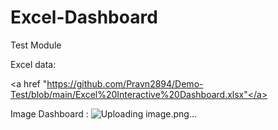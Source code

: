 # Excel-Dashboard
Test Module 

Excel data:

<a href "https://github.com/Pravn2894/Demo-Test/blob/main/Excel%20Interactive%20Dashboard.xlsx"</a>

Image Dashboard :
![Uploading image.png…]()

